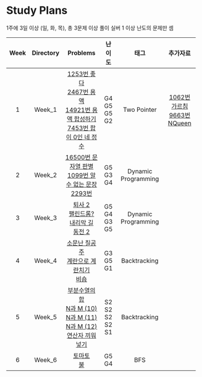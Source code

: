 # Study Plans

1주에 3일 이상 (일, 화, 목), 총 3문제 이상 풀이 실버 1 이상 난도의 문제만 셈

| **Week** | **Directory** |                                                                                                                                          **Problems**                                                                                                                                          |             **난이도**             |      **태그**       |                                                  **추가자료**                                                   |
| :------: | :-----------: | :--------------------------------------------------------------------------------------------------------------------------------------------------------------------------------------------------------------------------------------------------------------------------------------------: | :--------------------------------: | :-----------------: | :-------------------------------------------------------------------------------------------------------------: |
|    1     |    Week_1     |                      [1253번 좋다](https://www.acmicpc.net/problem/1253) <br> [2467번 용액](https://www.acmicpc.net/problem/2467)<br>[14921번 용액 합성하기](https://www.acmicpc.net/problem/14921) <br> [7453번 합이 0인 네 정수](https://www.acmicpc.net/problem/7453)                       |     G4 <br> G5 <br> G5 <br> G2     |     Two Pointer     | [1062번 가르침](https://www.acmicpc.net/problem/1062)<br> [9663번 NQueen](https://www.acmicpc.net/problem/9663) |
|    2     |    Week_2     |                                                       [16500번 문자열 판별](https://www.acmicpc.net/problem/16500) <br> [1099번 알 수 없는 문장](https://www.acmipc.net/problem/1099) <br> [2293번](https://www.acmipc.net/problem/2293)                                                       |         G5 <br> G3 <br> G4         | Dynamic Programming |
|    3     |    Week_3     |                                       [퇴사 2](https://www.acmicpc.net/problem/15486) <br> [팰린드롬?](https://www.acmicpc.net/problem/10942) <br> [내리막 길](https://www.acmicpc.net/problem/1502) <br> [동전 2](https://www.acmicpc.net/problem/2294)                                       |     G5 <br> G4 <br> G3 <br> G5     | Dynamic Programming |                                                                                                                 |
|    4     |    Week_4     |                                                            [소문난 칠공주](https://www.acmicpc.net/problem/1941) <br> [계란으로 계란치기](https://www.acmicpc.net/problem/16987) <br> [비숍](https://www.acmicpc.net/problem/1799)                                                             |         G3 <br> G5 <br> G1         |    Backtracking     |
|    5     |    Week_5     | [부분수열의 합](https://www.acmicpc.net/problem/1182) <br> [N과 M (10)](https://www.acmicpc.net/problem/15664) <br> [N과 M (11)](https://www.acmicpc.net/problem/15665) <br> [N과 M (12)](https://www.acmicpc.net/problem/15666) <br> [연산자 끼워넣기](https://www.acmicpc.net/problem/14888) | S2 <br> S2 <br> S2 <br> S2 <br> S1 |    Backtracking     |                                                                                                                 |
|    6     |    Week_6     |                                                                                              [토마토](https://www.acmicpc.net/problem/7576) <br> [불](https://www.acmicpc.net/problem/5427) <br>                                                                                               |          G5 <br> G4 <br>           |         BFS         |                                                                                                                 |

